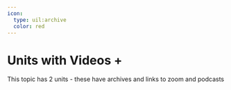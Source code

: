 ```yaml
---
icon:
  type: uil:archive
  color: red
---   
```


# Units with Videos +

This topic has 2 units - these have archives and links to zoom and podcasts